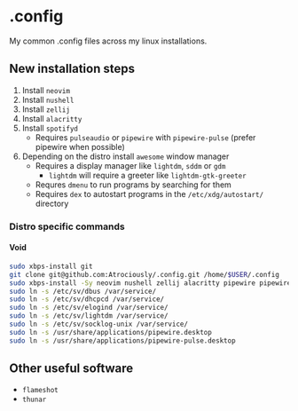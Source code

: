# .config
My common .config files across my linux installations.

## New installation steps
1. Install `neovim`
2. Install `nushell`
3. Install `zellij`
4. Install `alacritty`
5. Install `spotifyd`
   - Requires `pulseaudio` or `pipewire` with `pipewire-pulse` (prefer pipewire when possible)
6. Depending on the distro install `awesome` window manager
   - Requires a display manager like `lightdm`, `sddm` or `gdm`
     - `lightdm` will require a greeter like `lightdm-gtk-greeter`
   - Requres `dmenu` to run programs by searching for them
   - Requires `dex` to autostart programs in the `/etc/xdg/autostart/` directory

### Distro specific commands
#### Void
```sh
sudo xbps-install git
git clone git@github.com:Atrociously/.config.git /home/$USER/.config
sudo xbps-install -Sy neovim nushell zellij alacritty pipewire pipewire-pulse wireplumber xorg freefont-ttf socklog-void elogind spotifyd lightdm lightdm-gtk-greeter dmenu dex awesome
sudo ln -s /etc/sv/dbus /var/service/
sudo ln -s /etc/sv/dhcpcd /var/service/
sudo ln -s /etc/sv/elogind /var/service/
sudo ln -s /etc/sv/lightdm /var/service/
sudo ln -s /etc/sv/socklog-unix /var/service/
sudo ln -s /usr/share/applications/pipewire.desktop
sudo ln -s /usr/share/applications/pipewire-pulse.desktop
```


## Other useful software
- `flameshot`
- `thunar`
